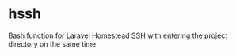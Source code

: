 # hssh
Bash function for Laravel Homestead SSH with entering the project directory on the same time 
